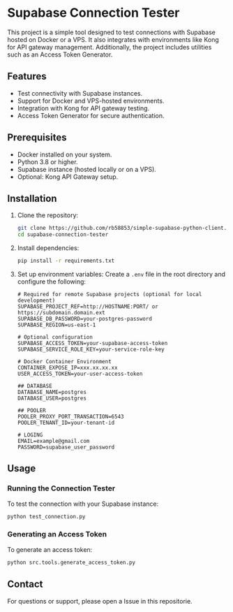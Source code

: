 # Supabase Connection Tester

This project is a simple tool designed to test connections with Supabase hosted on Docker or a VPS. It also integrates with environments like Kong for API gateway management. Additionally, the project includes utilities such as an Access Token Generator.

## Features

- Test connectivity with Supabase instances.
- Support for Docker and VPS-hosted environments.
- Integration with Kong for API gateway testing.
- Access Token Generator for secure authentication.

## Prerequisites

- Docker installed on your system.
- Python 3.8 or higher.
- Supabase instance (hosted locally or on a VPS).
- Optional: Kong API Gateway setup.

## Installation

1. Clone the repository:

    ```bash
    git clone https://github.com/rb58853/simple-supabase-python-client.git
    cd supabase-connection-tester
    ```

2. Install dependencies:

    ```bash
    pip install -r requirements.txt
    ```

3. Set up environment variables:
    Create a `.env` file in the root directory and configure the following:

    ```env
    # Required for remote Supabase projects (optional for local development)
    SUPABASE_PROJECT_REF=http://HOSTNAME:PORT/ or https://subdomain.domain.ext
    SUPABASE_DB_PASSWORD=your-postgres-password
    SUPABASE_REGION=us-east-1
    
    # Optional configuration
    SUPABASE_ACCESS_TOKEN=your-supabase-access-token
    SUPABASE_SERVICE_ROLE_KEY=your-service-role-key
    
    # Docker Container Environment
    CONTAINER_EXPOSE_IP=xxx.xx.xx.xx
    USER_ACCESS_TOKEN=your-user-access-token
    
    ## DATABASE
    DATABASE_NAME=postgres
    DATABASE_USER=postgres
    
    ## POOLER
    POOLER_PROXY_PORT_TRANSACTION=6543
    POOLER_TENANT_ID=your-tenant-id

    # LOGING
    EMAIL=example@gmail.com
    PASSWORD=supabase_user_password
    ```

## Usage

### Running the Connection Tester

To test the connection with your Supabase instance:

```bash
python test_connection.py
```

### Generating an Access Token

To generate an access token:

```bash
python src.tools.generate_access_token.py
```

## Contact

For questions or support, please open a Issue in this repositorie.
